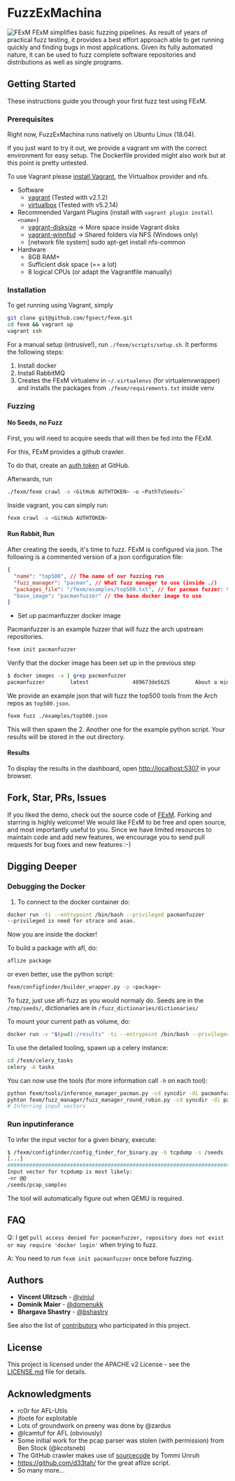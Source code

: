 # FuzzExMachina 

![FExM](fexm.png?raw=true)
FExM simplifies basic fuzzing pipelines. As result of years of practical fuzz testing, it provides a best effort approach 
able to get running quickly and finding bugs in most applications. 
Given its fully automated nature, it can be used to fuzz complete software repositories and distributions as well as single programs.


## Getting Started

These instructions guide you through your first fuzz test using FExM. 

### Prerequisites

Right now, FuzzExMachina runs natively on Ubuntu Linux (18.04). 

If you just want to try it out, we provide a vagrant vm with the correct environment for easy setup.
The Dockerfile provided might also work but at this point is pretty untested.

To use Vagrant please [install Vagrant](https://www.vagrantup.com/docs/installation/),
the Virtualbox provider and nfs.

- Software
  - [vagrant](https://www.vagrantup.com/downloads.html) (Tested with v2.1.2)
  - [virtualbox](https://www.virtualbox.org/wiki/Linux_Downloads) (Tested with v5.2.14)
- Recommended Vargant Plugins (install with `vagrant plugin install <name>`)
  - [vagrant-disksize](https://github.com/sprotheroe/vagrant-disksize)  -> More space inside Vagrant disks
  - [vagrant-winnfsd](https://github.com/winnfsd/vagrant-winnfsd)  -> Shared folders via NFS (Windows only)
  - [network file system] sudo apt-get install nfs-common
- Hardware
  - 8GB RAM+
  - Sufficient disk space (== a lot)
  - 8 logical CPUs (or adapt the Vagrantfile manually)
  
### Installation

To get running using Vagrant, simply
```sh
git clone git@github.com/fgsect/fexm.git
cd fexm && vagrant up
vagrant ssh
```

For a manual setup (intrusive!), run `./fexm/scripts/setup.sh`. It performs the following steps:
1. Install docker
2. Install RabbitMQ
3. Creates the FExM virtualenv in `~/.virtualenvs` (for virtualenvwrapper) 
    and installs the packages from `./fexm/requirements.txt` inside venv

### Fuzzing
    
#### No Seeds, no Fuzz
First, you will need to acquire seeds that will then be fed into the FExM.

For this, FExM provides a github crawler.

To do that, create an [auth token](https://github.com/settings/tokens) at GitHub.
   
Afterwards, run 
```sh
./fexm/fexm crawl -a <GitHub AUTHTOKEN> -o <PathToSeeds>`
```
Inside vagrant, you can simply run:
```sh 
fexm crawl -a <GitHub AUTHTOKEN> 
```
 
#### Run Rabbit, Run

After creating the seeds, it's time to fuzz. FExM is configured via json. 
The following is a commented version of a json configuration file:

```json
{
  "name": "top500", // The name of our fuzzing run
  "fuzz_manager": "pacman", // What fuzz manager to use (inside ./)
  "packages_file": "/fexm/examples/top500.txt", // for pacman fuzzer: top500.txt
  "base_image": "pacmanfuzzer" // the base docker image to use
}
```

- Set up pacmanfuzzer docker image

Pacmanfuzzer is an example fuzzer that will fuzz the arch upstream repositories.

```sh
fexm init pacmanfuzzer
```

Verify that the docker image has been set up in the previous step

```sh
$ docker images -a | grep pacmanfuzzer
pacmanfuzzer        latest              489673de5625        About a minute ago   2.98GB
```

We provide an example json that will fuzz the top500 tools from the Arch repos as `top500.json`.
```sh
fexm fuzz ./examples/top500.json
```

This will then spawn the 
2. Another one for the example python script. 
Your results will be stored in the out directory.

#### Results

To display the results in the dashboard, open [http://localhost:5307](http://localhost:5307) in your browser. 

## Fork, Star, PRs, Issues

If you liked the demo, check out the source code of [FExM](https://github.com/fgsect/fexm).
Forking and starring is highly welcome!
We would like FExM to be free and open source, and most importantly useful to you.
Since we have limited resources to maintain code and add new features, we encourage you to send pull requests for bug fixes and new features :-)

## Digging Deeper 
### Debugging the Docker
1. To connect to the docker container do: 

```sh
docker run -ti --entrypoint /bin/bash --privileged pacmanfuzzer
--privileged is need for strace and asan.
```

Now you are inside the docker!

To build a package with afl, do:

```sh
aflize package
```

or even better, use the python script:

```sh
fexm/configfinder/builder_wrapper.py -p <package>
```

To fuzz, just use afl-fuzz as you would normaly do. Seeds are in the `/tmp/seeds/`, dictionaries are in `/fuzz_dictionaries/dictionaries/`

To mount your current path as volume, do:

```sh
docker run -v "$(pwd):/results" -ti --entrypoint /bin/bash --privileged pacmanfuzzer
```

To use the detailed tooling, spawn up a celery instance:

```sh
cd /fexm/celery_tasks 
celery -A tasks 
```

You can now use the tools (for more information call `-h` on each tool):

```sh
python fexm/tools/inference_manager_pacman.py -cd syncdir -di pacmanfuzzer
pyhton fexm/fuzz_manager/fuzz_manager_round_robin.py -cd syncdir -di pacmanfuzzer -t <afl -t option>
# Inferring input vectors
```

### Run inputinferance
To infer the input vector for a given binary, execute:

```sh
$ /fexm/configfinder/config_finder_for_binary.py -b tcpdump -s /seeds
[...]
#########################################################################
Input vector for tcpdump is most likely:
-nr @@
/seeds/pcap_samples
```

The tool will automatically figure out when QEMU is required.

## FAQ
Q: I get `pull access denied for pacmanfuzzer, repository does not exist or may require 'docker login'` 
   when trying to fuzz.
   
A: You need to run `fexm init pacmanfuzzer` once before fuzzing.

## Authors

* **Vincent Ulitzsch** - [@viniul](https://github.com/viniul)
* **Dominik Maier** - [@domenukk](https://github.com/domenukk)
* **Bhargava Shastry** - [@bshastry](https://github.com/bshastry)

See also the list of [contributors](https://github.com/fgsect/fexm/contributors) who participated in this project.

## License

This project is licensed under the APACHE v2 License - see the [LICENSE.md](LICENSE.md) file for details.

## Acknowledgments

* rc0r for AFL-Utils
* jfoote for exploitable
* Lots of groundwork on preeny was done by @zardus 
* @lcamtuf for AFL (obviously)
* Some initial work for the pcap parser was stolen (with permission) from Ben Stock (@kcotsneb)  
* The GitHub crawler makes use of [sourcecode](https://github.com/tommiu/GithubSpider) by Tommi Unruh
* https://github.com/d33tah/ for the great aflize script.
* So many more...
